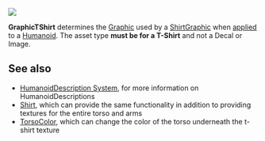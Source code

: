 ![](https://developer.roblox.com/assets/blt196c7ecaff94e3d2/GraphicTShirt.jpg)

**GraphicTShirt** determines the [Graphic](https://developer.roblox.com/en-us/api-reference/property/ShirtGraphic/Graphic) used by a [ShirtGraphic](https://developer.roblox.com/en-us/api-reference/class/ShirtGraphic) when [applied](https://developer.roblox.com/en-us/api-reference/function/Humanoid/ApplyDescription) to a [Humanoid](https://developer.roblox.com/en-us/api-reference/class/Humanoid). The asset type **must be for a T-Shirt** and not a Decal or Image.

See also
--------

*   [HumanoidDescription System](https://developer.roblox.com/en-us/articles/humanoiddescription-system), for more information on HumanoidDescriptions
*   [Shirt](https://developer.roblox.com/en-us/api-reference/property/HumanoidDescription/Shirt), which can provide the same functionality in addition to providing textures for the entire torso and arms
*   [TorsoColor](https://developer.roblox.com/en-us/api-reference/property/HumanoidDescription/TorsoColor), which can change the color of the torso underneath the t-shirt texture